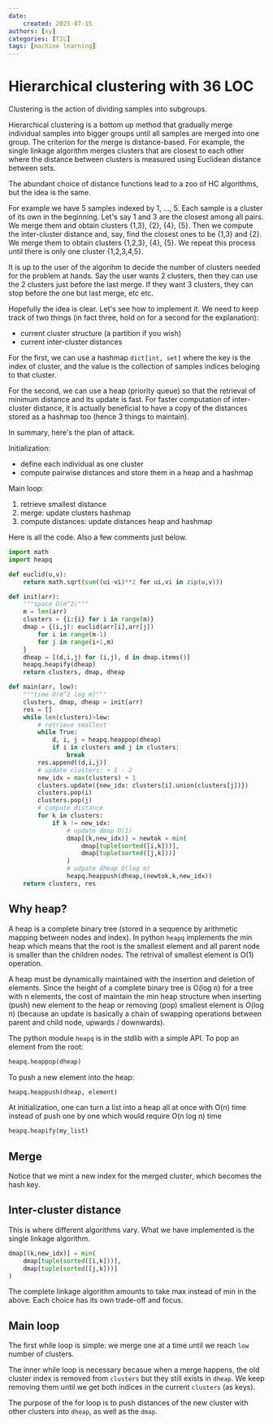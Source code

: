 ```yaml
---
date: 
    created: 2025-07-15
authors: [xy]
categories: [TIL]
tags: [machine learning]
---
```



# Hierarchical clustering with 36 LOC

<!-- more -->
Clustering is the action of dividing samples into subgroups. 

Hierarchical clustering is a bottom up method that gradually merge individual samples into bigger groups until all samples are merged into one group. The criterion for the merge is distance-based. For example, the single linkage algorithm merges clusters that are closest to each other where the distance between clusters is measured using Euclidean distance between sets. 

The abundant choice of distance functions lead to a zoo of HC algorithms, but the idea is the same. 

For example we have 5 samples indexed by 1, ..., 5. Each sample is a cluster of its own in the beginning. Let's say 1 and 3 are the closest among all pairs. We merge them and obtain clusters {1,3}, {2}, {4}, {5}. Then we compute the inter-cluster distance and, say, find the closest ones to be {1,3} and {2}.  We merge them to obtain clusters {1,2,3}, {4}, {5}. We repeat this process until there is only one cluster {1,2,3,4,5}. 

It is up to the user of the algorihm to decide the number of clusters needed for the problem at hands. Say the user wants 2 clusters, then they can use the 2 clusters just before the last merge. If they want 3 clusters, they can stop before the one but last merge, etc etc.

Hopefully the idea is clear. Let's see how to implement it. We need to keep track of two things (in fact three, hold on for a second for the explanation):

- current cluster structure (a partition if you wish)
- current inter-cluster distances

For the first, we can use a hashmap `dict[int, set]` where the key is the index of cluster, and the value is the collection of samples indices beloging to that cluster. 

For the second, we can use a heap (priority queue) so that the retrieval of minimum distance and its update is fast. For faster computation of inter-cluster distance, it is actually beneficial to have a copy of the distances stored as a hashmap too (hence 3 things to maintain). 

In summary, here's the plan of attack. 

Initialization: 

- define each individual as one cluster 
- compute pairwise distances and store them in a heap and a hashmap

Main loop:

1. retrieve smallest distance
1. merge: update clusters hashmap
1. compute distances: update distances heap and hashmap

Here is all the code. Also a few comments just below. 

```py
import math 
import heapq

def euclid(u,v):
    return math.sqrt(sum((ui-vi)**2 for ui,vi in zip(u,v)))

def init(arr):
    """space O(m^2)"""
    m = len(arr)
    clusters = {i:{i} for i in range(m)}
    dmap = {(i,j): euclid(arr[i],arr[j])
        for i in range(m-1)
        for j in range(i+1,m)
    }
    dheap = [(d,i,j) for (i,j), d in dmap.items()]
    heapq.heapify(dheap)
    return clusters, dmap, dheap

def main(arr, low):
    """time O(m^2 log m)"""
    clusters, dmap, dheap = init(arr)
    res = []
    while len(clusters)>low:
        # retrieve smallest
        while True: 
            d, i, j = heapq.heappop(dheap)
            if i in clusters and j in clusters:
                break
        res.append((d,i,j))
        # update clusters: + 1 - 2
        new_idx = max(clusters) + 1
        clusters.update({new_idx: clusters[i].union(clusters[j])})
        clusters.pop(i)
        clusters.pop(j)
        # compute distance
        for k in clusters:
            if k != new_idx:
                # update dmap O(1)
                dmap[(k,new_idx)] = newtok = min(
                    dmap[tuple(sorted([i,k]))],  
                    dmap[tuple(sorted([j,k]))]
                )
                # udpate dheap O(log m)
                heapq.heappush(dheap,(newtok,k,new_idx))
    return clusters, res
```



## Why heap? 

A heap is a complete binary tree (stored in a sequence by arithmetic mapping between nodes and index). In python `heapq` implements the min heap which means that the root is the smallest element and 
all parent node is smaller than the children nodes. The retrival of smallest element is O(1) operation. 

A heap must be dynamically maintained with the insertion and deletion of elements.
Since the height of a complete binary tree is O(log n) for a tree with n elements, the cost of maintain the min heap structure when inserting (push) new element to the heap or removing (pop) smallest element is O(log n) (because an update is basically a chain of swapping operations between parent and child node, upwards / downwards). 

The python module `heapq` is in the stdlib with a simple API. To pop an element from the root: 

```py
heapq.heappop(dheap)
```

To push a new element into the heap:

```py
heapq.heappush(dheap, element)
```

At initialization, one can turn a list into a heap all at once with O(n) time instead of push one by one which would require O(n log n) time

```py
heapq.heapify(my_list)
```

## Merge

Notice that we mint a new index for the merged cluster, which becomes the hash key. 


## Inter-cluster distance

This is where different algorithms vary. What we have implemented is the single linkage algorithm.  

```py
dmap[(k,new_idx)] = min(
    dmap[tuple(sorted([i,k]))],  
    dmap[tuple(sorted([j,k]))]
)
```

The  complete  linkage algorithm amounts to take max instead of min in the above. Each choice has its own trade-off and focus. 


## Main loop

The first while loop is simple: we merge one at a time until we reach `low` number of clusters.


The inner while loop is necessary becasue when a merge happens, the old cluster index is removed from 
`clusters` but they still exists in `dheap`. We keep removing them until we get both indices in the current `clusters` (as keys). 

The purpose of the for loop is to push distances of the new cluster with other clusters into `dheap`, as well as the `dmap`. 

